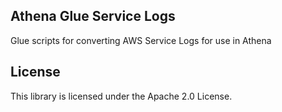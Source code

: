 ## Athena Glue Service Logs

Glue scripts for converting AWS Service Logs for use in Athena

## License

This library is licensed under the Apache 2.0 License. 
